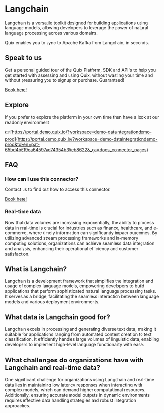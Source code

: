 <!-- START MARKDOWN -->
<!--[tech-name]-->
# Langchain

<!--[ai-blurb-about-tech]-->
Langchain is a versatile toolkit designed for building applications using language models, allowing developers to leverage the power of natural language processing across various domains.

Quix enables you to sync to Apache Kafka <span id="to_or_from">from</span> <span id="techname">Langchain</span>, in seconds.

## Speak to us

Get a personal guided tour of the Quix Platform, SDK and API's to help you get started with assessing and using Quix, without wasting your time and without pressuring you to signup or purchase. Guaranteed!

[Book here!](https://quix.io/book-a-demo)

## Explore

If you prefer to explore the platform in your own time then have a look at our readonly environment

👉[https://portal.demo.quix.io/?workspace=demo-dataintegrationdemo-prod](https://portal.demo.quix.io/?workspace=demo-dataintegrationdemo-prod&token=pat-65bd4b619ca64597ad74354b35eb8622&_ga=docs_connector_pages)

## FAQ 

### How can I use this connector?

Contact us to find out how to access this connector.

[Book here!](https://quix.io/book-a-demo)

### Real-time data

Now that data volumes are increasing exponentially, the ability to process data in real-time is crucial for industries such as finance, healthcare, and e-commerce, where timely information can significantly impact outcomes. By utilizing advanced stream processing frameworks and in-memory computing solutions, organizations can achieve seamless data integration and analysis, enhancing their operational efficiency and customer satisfaction.

## What is <span id="techname">Langchain</span>?

<!--[tech-seo-text]-->
Langchain is a development framework that simplifies the integration and usage of complex language models, empowering developers to build applications that perform sophisticated natural language processing tasks. It serves as a bridge, facilitating the seamless interaction between language models and various deployment environments.

## What data is <span id="techname">Langchain</span> good for?

<!--[tech-data-seo-text]-->
Langchain excels in processing and generating diverse text data, making it suitable for applications ranging from automated content creation to text classification. It efficiently handles large volumes of linguistic data, enabling developers to implement high-level language functionality with ease.

## What challenges do organizations have with <span id="techname">Langchain</span> and real-time data?

<!--[tech-challenges-seo-text]-->
One significant challenge for organizations using Langchain and real-time data lies in maintaining low latency responses when interacting with complex models, which can demand higher computational resources. Additionally, ensuring accurate model outputs in dynamic environments requires effective data handling strategies and robust integration approaches.
<!-- END MARKDOWN -->